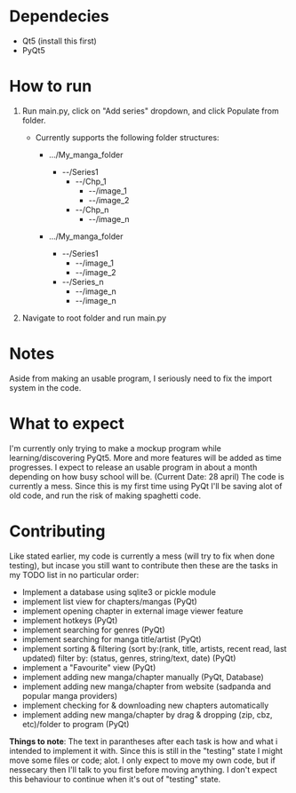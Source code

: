 # Dependecies
- Qt5 (install this first)
- PyQt5

# How to run
1. Run main.py, click on "Add series" dropdown, and click Populate from folder.
    - Currently supports the following folder structures:
        + .../My_manga_folder
            - --/Series1
                - --/Chp_1
                    - --/image_1
                    - --/image_2
                - --/Chp_n
                    - --/image_n

        + .../My_manga_folder
            - --/Series1
                - --/image_1
                - --/image_2
            - --/Series_n
                - --/image_n
                - --/image_n

3. Navigate to root folder and run main.py

# Notes
Aside from making an usable program, I seriously need to fix the import system in the code.

# What to expect
I'm currently only trying to make a mockup program while learning/discovering PyQt5. More and more features will be added as time progresses. I expect to release an usable program in about a month depending on how busy school will be. (Current Date: 28 april)
The code is currently a mess.
Since this is my first time using PyQt I'll be saving alot of old code, and run the risk of making spaghetti code.

# Contributing
Like stated earlier, my code is currently a mess (will try to fix when done testing), but incase you still want to contribute then these are the tasks in my TODO list in no particular order:
- Implement a database using sqlite3 or pickle module
- implement list view for chapters/mangas (PyQt)
- implement opening chapter in external image viewer feature
- implement hotkeys (PyQt)
- implement searching for genres (PyQt)
- implement searching for manga title/artist (PyQt)
- implement sorting & filtering (sort by:(rank, title, artists, recent read, last updated) filter by: (status, genres, string/text, date) (PyQt)
- implement a "Favourite" view (PyQt)
- implement adding new manga/chapter manually (PyQt, Database)
- implement adding new manga/chapter from website (sadpanda and popular manga providers)
- implement checking for & downloading new chapters automatically
- implement adding new manga/chapter by drag & dropping (zip, cbz, etc)/folder to program (PyQt)

**Things to note**:
The text in parantheses after each task is how and what i intended to implement it with. Since this is still in the "testing" state I might move some files or code; alot. I only expect to move my own code, but if nessecary then I'll talk to you first before moving anything. I don't expect this behaviour to continue when it's out of "testing" state. 
